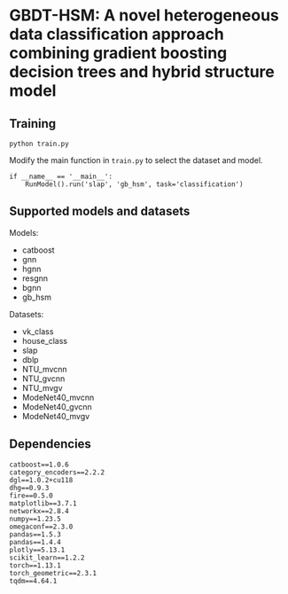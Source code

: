 # GBDT-HSM: A novel heterogeneous data classification approach combining gradient boosting decision trees and hybrid structure model	

## Training

```
python train.py
```

Modify the main function in `train.py` to select the dataset and model.

```
if __name__ == '__main__':
    RunModel().run('slap', 'gb_hsm', task='classification')
```

## Supported models and datasets

Models:
 - catboost
 - gnn
 - hgnn
 - resgnn
 - bgnn
 - gb_hsm

Datasets:
 - vk_class
 - house_class
 - slap
 - dblp
 - NTU_mvcnn
 - NTU_gvcnn
 - NTU_mvgv
 - ModeNet40_mvcnn
 - ModeNet40_gvcnn
 - ModeNet40_mvgv

## Dependencies

```
catboost==1.0.6
category_encoders==2.2.2
dgl==1.0.2+cu118
dhg==0.9.3
fire==0.5.0
matplotlib==3.7.1
networkx==2.8.4
numpy==1.23.5
omegaconf==2.3.0
pandas==1.5.3
pandas==1.4.4
plotly==5.13.1
scikit_learn==1.2.2
torch==1.13.1
torch_geometric==2.3.1
tqdm==4.64.1
```